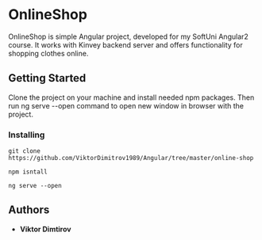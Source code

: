 # OnlineShop

OnlineShop is simple Angular project, developed for my SoftUni Angular2 course. It works with Kinvey backend server and 
 offers functionality for shopping clothes online.

## Getting Started

Clone the project on your machine and install needed npm packages. Then run ng serve --open command to open new window in browser with the project.

### Installing

```
git clone https://github.com/ViktorDimitrov1989/Angular/tree/master/online-shop
```
```
npm isntall
```
```
ng serve --open
```

## Authors

* **Viktor Dimtirov**
